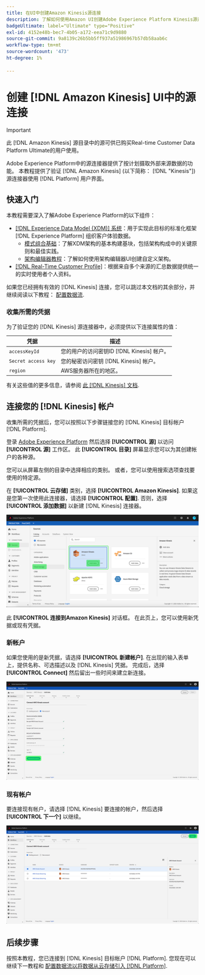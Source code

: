 ```yaml
---
title: 在UI中创建Amazon Kinesis源连接
description: 了解如何使用Amazon UI创建Adobe Experience Platform Kinesis源连接。
badgeUltimate: label="Ultimate" type="Positive"
exl-id: 4152e48b-bec7-4b05-a172-eea71c9d9880
source-git-commit: 9a8139c26b5bb5ff937a51986967b57db58aab6c
workflow-type: tm+mt
source-wordcount: '473'
ht-degree: 1%

---
```


# 创建 [!DNL Amazon Kinesis] UI中的源连接

>[!IMPORTANT]
>
>此 [!DNL Amazon Kinesis] 源目录中的源可供已购买Real-time Customer Data Platform Ultimate的用户使用。

Adobe Experience Platform中的源连接器提供了按计划摄取外部来源数据的功能。 本教程提供了验证 [!DNL Amazon Kinesis] (以下简称： [!DNL "Kinesis"])源连接器使用 [!DNL Platform] 用户界面。

## 快速入门

本教程需要深入了解Adobe Experience Platform的以下组件：

- [[!DNL Experience Data Model (XDM)] 系统](../../../../../xdm/home.md)：用于实现此目标的标准化框架 [!DNL Experience Platform] 组织客户体验数据。
   - [模式组合基础](../../../../../xdm/schema/composition.md)：了解XDM架构的基本构建基块，包括架构构成中的关键原则和最佳实践。
   - [架构编辑器教程](../../../../../xdm/tutorials/create-schema-ui.md)：了解如何使用架构编辑器UI创建自定义架构。
- [[!DNL Real-Time Customer Profile]](../../../../../profile/home.md)：根据来自多个来源的汇总数据提供统一的实时使用者个人资料。

如果您已经拥有有效的 [!DNL Kinesis] 连接，您可以跳过本文档的其余部分，并继续阅读以下教程： [配置数据流](../../dataflow/streaming/cloud-storage-streaming.md).

### 收集所需的凭据

为了验证您的 [!DNL Kinesis] 源连接器中，必须提供以下连接属性的值：

| 凭据 | 描述 |
| ---------- | ----------- |
| `accessKeyId` | 您的用户的访问密钥ID [!DNL Kinesis] 帐户。 |
| `Secret access key` | 您的秘密访问密钥 [!DNL Kinesis] 帐户。 |
| `region` | AWS服务器所在的地区。 |

有关这些值的更多信息，请参阅 [此 [!DNL Kinesis] 文档](https://docs.aws.amazon.com/streams/latest/dev/getting-started.html).

## 连接您的 [!DNL Kinesis] 帐户

收集所需的凭据后，您可以按照以下步骤链接您的 [!DNL Kinesis] 目标帐户 [!DNL Platform].

登录 [Adobe Experience Platform](https://platform.adobe.com) 然后选择 **[!UICONTROL 源]** 以访问 **[!UICONTROL 源]** 工作区。 此 **[!UICONTROL 目录]** 屏幕显示您可以为其创建帐户的各种源。

您可以从屏幕左侧的目录中选择相应的类别。 或者，您可以使用搜索选项查找要使用的特定源。

在 **[!UICONTROL 云存储]** 类别，选择 **[!UICONTROL Amazon Kinesis]**. 如果这是您第一次使用此连接器，请选择 **[!UICONTROL 配置]**. 否则，选择 **[!UICONTROL 添加数据]** 以新建 [!DNL Kinesis] 连接器。

![](../../../../images/tutorials/create/kinesis/catalog.png)

此 **[!UICONTROL 连接到Amazon Kinesis]** 对话框。 在此页上，您可以使用新凭据或现有凭据。

### 新帐户

如果您使用的是新凭据，请选择 **[!UICONTROL 新建帐户]**. 在出现的输入表单上，提供名称、可选描述以及 [!DNL Kinesis] 凭据。 完成后，选择 **[!UICONTROL Connect]** 然后留出一些时间来建立新连接。

![](../../../../images/tutorials/create/kinesis/new.png)

### 现有帐户

要连接现有帐户，请选择 [!DNL Kinesis] 要连接的帐户，然后选择 **[!UICONTROL 下一个]** 以继续。

![](../../../../images/tutorials/create/kinesis/existing.png)

## 后续步骤

按照本教程，您已连接到 [!DNL Kinesis] 目标帐户 [!DNL Platform]. 您现在可以继续下一教程和 [配置数据流以将数据从云存储引入 [!DNL Platform]](../../dataflow/streaming/cloud-storage-streaming.md).
